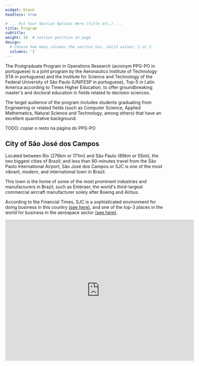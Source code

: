 ```yaml
---
widget: blank
headless: true

# ... Put Your Section Options Here (title etc.) ...
title: Program
subtitle:
weight: 10  # section position on page
design:
  # Choose how many columns the section has. Valid values: 1 or 2.
  columns: '1'
---
```


The Postgraduate Program in Operations Research (acronym PPG-PO in portuguese) is a joint program by the Aeronautics Institute of Technology (ITA in portuguese) and the Institute for Science and Technology of the Federal University of São Paulo (UNIFESP in portuguese), Top-5 in Latin America according to Times Higher Education, to offer groundbreaking master's and doctoral education in fields related to decision sciences.

The target audience of the program includes students graduating from Engineering or related fields (such as Computer Science, Applied Mathematics, Natural Science and Technology, among others) that have an excellent quantitative background.

TODO: copiar o resto na página do PPG-PO

## City of São José dos Campos

Located between Rio (276km or 171mi) and São Paulo (89km or 55mi), the two biggest cities of Brazil; and less than 90-minutes travel from the São Paulo International Airport, São José dos Campos or SJC is one of the most vibrant, modern, and international town in Brazil.

This town is the home of some of the most prominent industries and manufacturers in Brazil, such as Embraer, the world's third-largest commercial aircraft manufacturer solely after Boeing and Airbus.

According to the Financial Times, SJC is a sophisticated environment for doing business in this country [(see here)](https://www.ft.com/content/71936eaa-b2c6-11e4-a058-00144feab7de), and one of the top-3 places in the world for business in the aerospace sector [(see here)](https://www.fdiintelligence.com/article/72259).

<iframe src="https://www.google.com/maps/embed?pb=!1m18!1m12!1m3!1d117359.21842327817!2d-45.93322362039298!3d-23.189332883334526!2m3!1f0!2f0!3f0!3m2!1i1024!2i768!4f13.1!3m3!1m2!1s0x94cc4bb3858cc2e7%3A0xba25a33168f8c1!2zU8OjbyBKb3PDqSBkb3MgQ2FtcG9zLCBTUA!5e0!3m2!1spt-BR!2sbr!4v1663877119461!5m2!1spt-BR!2sbr" width="600" height="450" style="border:0;" allowfullscreen="" loading="lazy" referrerpolicy="no-referrer-when-downgrade"></iframe>